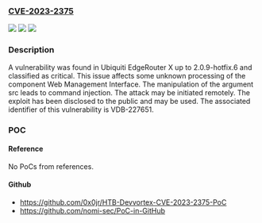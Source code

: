 ### [CVE-2023-2375](https://cve.mitre.org/cgi-bin/cvename.cgi?name=CVE-2023-2375)
![](https://img.shields.io/static/v1?label=Product&message=EdgeRouter%20X&color=blue)
![](https://img.shields.io/static/v1?label=Version&message=%3D%202.0.9-hotfix.0%20&color=brighgreen)
![](https://img.shields.io/static/v1?label=Vulnerability&message=CWE-77%20Command%20Injection&color=brighgreen)

### Description

A vulnerability was found in Ubiquiti EdgeRouter X up to 2.0.9-hotfix.6 and classified as critical. This issue affects some unknown processing of the component Web Management Interface. The manipulation of the argument src leads to command injection. The attack may be initiated remotely. The exploit has been disclosed to the public and may be used. The associated identifier of this vulnerability is VDB-227651.

### POC

#### Reference
No PoCs from references.

#### Github
- https://github.com/0x0jr/HTB-Devvortex-CVE-2023-2375-PoC
- https://github.com/nomi-sec/PoC-in-GitHub

